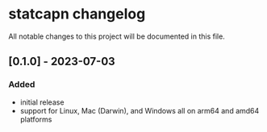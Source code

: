 # statcapn changelog

All notable changes to this project will be documented in this file.

## [0.1.0] - 2023-07-03

### Added

- initial release
- support for Linux, Mac (Darwin), and Windows all on arm64 and amd64 platforms